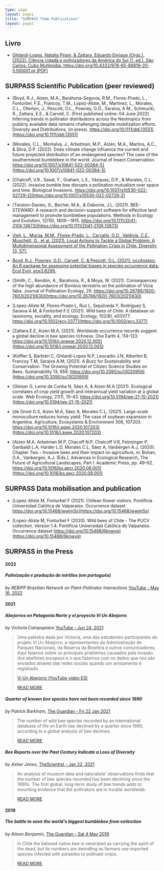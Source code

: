 ```yaml
---
type: page
layout: page1
title: "SURPASS Team Publications"
layout: page2
---
```

## Livro

- [Ghilardi-Lopes, Natalia Pirani, & Zattara, Eduardo Enrique (Orgs.). (2022). Ciência cidadã e polinizadores da América do Sul (1. ed.). São Carlos: Cubo Multimídia. https://doi.org/10.4322/978-65-86819-20-5.100001.pt (PDF)](https://doi.org/10.4322/978-65-86819-20-5.100001.pt)

## SURPASS Scientific Publication (peer reviewed)
- [Boyd, R.J., Aizen, M.A., Barahona-Segovia, R.M., Flores-Prado, L., Fontúrbel, F.E., Francoy, T.M., Lopez-Aliste, M., Martinez, L., Morales, C.L., Ollerton, J., Pescott, O.L., Powney, G.D., Saraiva, A.M., Schmucki, R., Zattara, E.E., & Carvell, C. (First published online: 04 June 2022). Inferring trends in pollinator distributions across the Neotropics from publicly available data remains challenging despite mobilization efforts. Diversity and Distributions, (in press). https://doi.org/10.1111/ddi.13551](https://doi.org/10.1111/ddi.13551)

- [Morales, C.L., Montalva, J., Arbetman, M.P., Aizen, M.A., Martins, A.C., & Silva, D.P. (2022). Does climate change influence the current and future projected distribution of an endangered species? The case of the southernmost bumblebee in the world. Journal of Insect Conservation. https://doi.org/10.1007/s10841-022-00384-5](https://doi.org/10.1007/s10841-022-00384-5)

- [Chalcoff, V.R., Sasal, Y., Graham, L.E., Vázquez, D.P., & Morales, C.L. (2022). Invasive bumble bee disrupts a pollination mutualism over space and time. Biological Invasions. https://doi.org/10.1007/s10530-022-02729-2](https://doi.org/10.1007/s10530-022-02729-2)

- [Twiston-Davies, G., Becher, M.A., & Osborne, J.L. (2021). BEE-STEWARD: A research and decision-support software for effective land management to promote bumblebee populations. Methods in Ecology and Evolution, 12(10), 1809--1815. https://doi.org/10.1111/2041-210X.13673](https://doi.org/10.1111/2041-210X.13673)

- [Vieli, L., Murúa, M.M., Flores-Prado, L., Carvallo, G.O., Valdivia, C.E., Muschett, G., et al. (2021). Local Actions to Tackle a Global Problem: A Multidimensional Assessment of the Pollination Crisis in Chile. Diversity, 13, 571.](https://www.mdpi.com/1424-2818/13/11/571)

- [Boyd, R.J., Powney, G.D., Carvell, C. & Pescott, O.L. (2021). occAssess: An R package for assessing potential biases in species occurrence data. Ecol Evol, ece3.8299.](https://onlinelibrary.wiley.com/doi/10.1002/ece3.8299)

- [Smith, C., Rendón, A., Barahona, R., & Moya, W. (2021). Consequences of the high abundance of Bombus terrestris on the pollination of Vicia faba. Journal of Pollination Ecology, 29. https://doi.org/10.26786/1920-7603(2021)630](https://doi.org/10.26786/1920-7603(2021)630)

- [López-Aliste M, Flores-Prado L, Ruz L, Sepúlveda Y, Rodríguez S, Saraiva A.M, & Fontúrbel F.E (2021). Wild bees of Chile: A database on taxonomy, sociality, and ecology. Ecology, 102(8), e03377. https://doi.org/10.1002/ecy.3377](https://doi.org/10.1002/ecy.3377)

- [Zattara E.E, Aizen M.A, (2021). Worldwide occurrence records suggest a global decline in bee species richness. One Earth 4, 114–123. https://doi.org/10.1016/j.oneear.2020.12.005](https://doi.org/10.1016/j.oneear.2020.12.005)

- [Koffler S, Barbiéri C, Ghilardi-Lopes N.P, Leocadio J.N, Albertini B, Francoy T.M, Saraiva A.M, (2021). A Buzz for Sustainability and Conservation: The Growing Potential of Citizen Science Studies on Bees. Sustainability 13, 959. https://doi.org/10.3390/su13020959](https://doi.org/10.3390/su13020959)
  
- [Gleiser G, Leme da Cunha N, Sáez A, & Aizen M.A (2021). Ecological correlates of crop yield growth and interannual yield variation at a global scale. Web Ecology, 21(1), 15–43. https://doi.org/10.5194/we-21-15-2021](https://doi.org/10.5194/we-21-15-2021)

- [de Groot G.S, Aizen M.A, Sáez A, Morales C.L, (2021). Large-scale monoculture reduces honey yield: The case of soybean expansion in Argentina. Agriculture, Ecosystems & Environment 306, 107203. https://doi.org/10.1016/j.agee.2020.107203](https://doi.org/10.1016/j.agee.2020.107203)

- [Aizen M.A, Arbetman M.P, Chacoff N.P, Chalcoff V.R, Feinsinger P, Garibaldi L.A, Harder L.D, Morales C.L, Sáez A, Vanbergen A.J, (2020). Chapter Two - Invasive bees and their impact on agriculture, in: Bohan, D.A., Vanbergen, A.J. (Eds.), Advances in Ecological Research, The Future of Agricultural Landscapes, Part I. Academic Press, pp. 49–92. https://doi.org/10.1016/bs.aecr.2020.08.001](https://doi.org/10.1016/bs.aecr.2020.08.001)
## SURPASS Data mobilisation and publication

- [Lopez-Aliste M, Fonturbel F (2021). Chilean flower visitors. Pontificia Universidad Católica de Valparaíso. Occurrence dataset https://doi.org/10.15468/wwjm5s](https://doi.org/10.15468/wwjm5s)

- [Lopez-Aliste M, Fonturbel F (2020). Wild bees of Chile - The PUCV collection. Version 1.4. Pontificia Universidad Católica de Valparaíso. Occurrence dataset https://doi.org/10.15468/6knwyq](https://doi.org/10.15468/6knwyq)

## SURPASS in the Press

#### 2022
##### Polinização e produção de mirtilos (em português)
*by REBIPP Brazilian Network on Plant-Pollinator Interactions* [YouTube - May 16, 2022](https://youtu.be/hA7UXprlRA4)

#### 2021

##### Abejorros en Patagonia Norte y el proyecto Vi Un Abejorro

*by Victoria Campopiano* [YouTube - Jun 24, 2021](https://www.youtube.com/watch?v=BxI0xR_lqxE)

> Uma palestra dada por Victoria, uma das estudantes participantes do projeto Vi Un Abejorro, a representantes da Administração de Parques Nacionais, da Reserva da Biosfera e outros comunicadores. Aqui falamos sobre os principais problemas causados pela invasão dos abelhões europeus e o que fazemos com os dados que nos são enviados através das redes sociais quando um avistamento é registrado.
>
> [Vi Un Abejorro (YouTube video ES)](https://www.youtube.com/watch?v=BxI0xR_lqxE)
>
> [READ MORE](https://www.abejorros.ar/)

##### Quarter of known bee species have not been recorded since 1990

*by Patrick Barkham,* [The Guardian - Fri 22 Jan 2021](https://www.theguardian.com/environment/2021/jan/22/quarter-of-known-bee-species-have-not-been-recorded-since-1990)

> The number of wild bee species recorded by an international database of life on Earth has declined by a quarter since 1990, according to a global analysis of bee declines.
>
> [READ MORE](https://www.theguardian.com/environment/2021/jan/22/quarter-of-known-bee-species-have-not-been-recorded-since-1990)

##### Bee Reports over the Past Century Indicate a Loss of Diversity

*by Asher Jones,* [TheScientist - Jan 22, 2021](https://www.the-scientist.com/news-opinion/bee-reports-over-the-past-century-indicate-a-loss-of-diversity--68379)

> An analysis of museum data and naturalists' observations finds that the number of bee species recorded has been declining since the 1990s. The first global, long-term study of bee trends adds to mounting evidence that the pollinators are in trouble worldwide.
>
> [READ MORE](https://www.the-scientist.com/news-opinion/bee-reports-over-the-past-century-indicate-a-loss-of-diversity--68379)

#### 2019

##### The battle to save the world's biggest bumblebee from extinction

*by Alison Benjamin,* [The Guardian - Sat 4 May 2019](https://www.theguardian.com/environment/2019/may/04/the-battle-to-save-the-worlds-biggest-bumblebee-from-european-invaders)

> In Chile the beloved native bee is venerated as carrying the spirit of the dead, but its numbers are dwindling as farmers use imported species infected with parasites to pollinate crops.
>
> [READ MORE](https://www.theguardian.com/environment/2019/may/04/the-battle-to-save-the-worlds-biggest-bumblebee-from-european-invaders)
